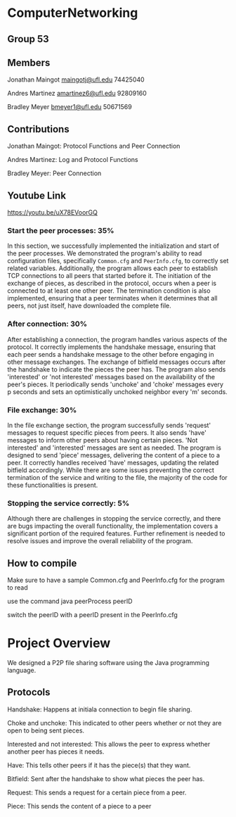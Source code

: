 # ComputerNetworking

## Group 53

## Members

Jonathan Maingot    maingotj@ufl.edu    74425040

Andres Martinez     amartinez6@ufl.edu  92809160

Bradley Meyer       bmeyer1@ufl.edu     50671569

## Contributions

Jonathan Maingot: Protocol Functions and Peer Connection

Andres Martinez: Log and Protocol Functions

Bradley Meyer: Peer Connection

## Youtube Link

https://youtu.be/uX78EVoorGQ

### Start the peer processes: 35%

In this section, we successfully implemented the initialization and start of the peer processes. We demonstrated the program's ability to read configuration files, specifically `Common.cfg` and `PeerInfo.cfg`, to correctly set related variables. Additionally, the program allows each peer to establish TCP connections to all peers that started before it. The initiation of the exchange of pieces, as described in the protocol, occurs when a peer is connected to at least one other peer. The termination condition is also implemented, ensuring that a peer terminates when it determines that all peers, not just itself, have downloaded the complete file.

### After connection: 30%

After establishing a connection, the program handles various aspects of the protocol. It correctly implements the handshake message, ensuring that each peer sends a handshake message to the other before engaging in other message exchanges. The exchange of bitfield messages occurs after the handshake to indicate the pieces the peer has. The program also sends 'interested' or 'not interested' messages based on the availability of the peer's pieces. It periodically sends 'unchoke' and 'choke' messages every p seconds and sets an optimistically unchoked neighbor every 'm' seconds.

### File exchange: 30%

In the file exchange section, the program successfully sends 'request' messages to request specific pieces from peers. It also sends 'have' messages to inform other peers about having certain pieces. 'Not interested' and 'interested' messages are sent as needed. The program is designed to send 'piece' messages, delivering the content of a piece to a peer. It correctly handles received 'have' messages, updating the related bitfield accordingly. While there are some issues preventing the correct termination of the service and writing to the file, the majority of the code for these functionalities is present.

### Stopping the service correctly: 5%

Although there are challenges in stopping the service correctly, and there are bugs impacting the overall functionality, the implementation covers a significant portion of the required features. Further refinement is needed to resolve issues and improve the overall reliability of the program.

## How to compile

Make sure to have a sample Common.cfg and PeerInfo.cfg for the program to read

use the command java peerProcess peerID

switch the peerID with a peerID present in the PeerInfo.cfg

# Project Overview

We designed a P2P file sharing software using the Java programming language. 

## Protocols

Handshake: Happens at initiala connection to begin file sharing.

Choke and unchoke: This indicated to other peers whether or not they are open to being sent pieces.

Interested and not interested: This allows the peer to express whether another peer has pieces it needs.

Have: This tells other peers if it has the piece(s) that they want.

Bitfield: Sent after the handshake to show what pieces the peer has.

Request: This sends a request for a certain piece from a peer.

Piece: This sends the content of a piece to a peer
